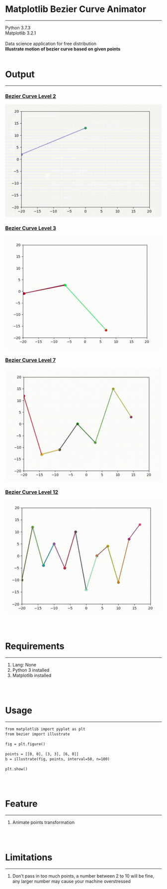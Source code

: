 <h1>Matplotlib Bezier Curve Animator</h1>
<hr />
Python 3.7.3<br />
Matplotlib 3.2.1<br />
<br />
Data science application for free distribution<br />
<b>Illustrate motion of bezier curve based on given points</b>
<br /><br />
<h1>Output</h1>
<hr />
<h3><u>Bezier Curve Level 2</u></h3>

![l2](https://github.com/Weilory/Matplotlib-BezierCurve-Animator/blob/master/docs/gif/level2.gif)

<h3><u>Bezier Curve Level 3</u></h3>

![l3](https://github.com/Weilory/Matplotlib-BezierCurve-Animator/blob/master/docs/gif/level3.gif)

<h3><u>Bezier Curve Level 7</u></h3>

![l7](https://github.com/Weilory/Matplotlib-BezierCurve-Animator/blob/master/docs/gif/level7.gif)

<h3><u>Bezier Curve Level 12</u></h3>

![l12](https://github.com/Weilory/Matplotlib-BezierCurve-Animator/blob/master/docs/gif/level12.gif)

<br /><br />
<h1>Requirements</h1>
<hr />
<ol>
  <li>Lang: None</li>
  <li>Python 3 installed</li>
  <li>Matplotlib installed</li>
</ol>
<br /><br />
<h1>Usage</h1>
<hr />

```
from matplotlib import pyplot as plt
from bezier import illustrate

fig = plt.figure()

points = [[0, 0], [3, 3], [6, 0]]
b = illustrate(fig, points, interval=50, n=100)

plt.show()
```

<br /><br />
<h1>Feature</h1>
<hr />
<ol>
  <li>Animate points transformation</li>
</ol>
<br /><br />
<h1>Limitations</h1>
<hr />
<ol>
  <li>Don't pass in too much points, a number between 2 to 10 will be fine, any larger number may cause your machine overstressed</li>
</ol>
<br /><br />
